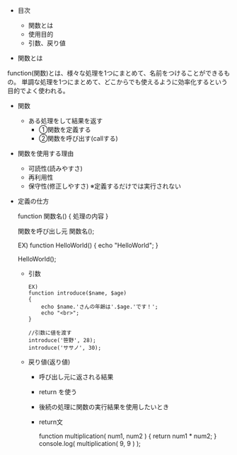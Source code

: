 - 目次
  - 関数とは
  - 使用目的
  - 引数、戻り値

- 関数とは

function(関数)とは、様々な処理を1つにまとめて、名前をつけることができるもの。
単調な処理を1つにまとめて、どこからでも使えるように効率化するという目的でよく使われる。

- 関数
  - ある処理をして結果を返す
    - ①関数を定義する
    - ②関数を呼び出す(callする)

- 関数を使用する理由
  - 可読性(読みやすさ)
  - 再利用性
  - 保守性(修正しやすさ)
  ※定義するだけでは実行されない


- 定義の仕方

    function 関数名() 
    {
        処理の内容
    }

    関数を呼び出し元
    関数名();
    
    EX)
    function HelloWorld()
    {
        echo "HelloWorld";
    }

    HelloWorld();

  - 引数

        EX)
        function introduce($name, $age) 
        {
            echo $name.'さんの年齢は'.$age.'です！';
            echo "<br>";
        }
        
        //引数に値を渡す
        introduce('笹野', 28);
        introduce('ササノ', 30);

  - 戻り値(返り値)
    - 呼び出し元に返される結果
    - return を使う
    - 後続の処理に関数の実行結果を使用したいとき

    - return文
    
        function multiplication( num1, num2 ) 
        {
            return num1 * num2;
        }
        console.log( multiplication( 9, 9 ) );

  
